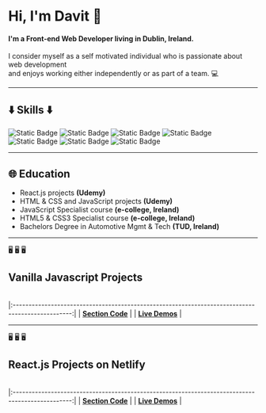 <h1>Hi, I'm Davit 👋</h1> 

<h4>I'm a Front-end Web Developer living in Dublin, Ireland.</h4>
<p>I consider myself as a self motivated individual who is passionate about web development <br> and 
enjoys working either independently or as part of a team. 💻</p>
<hr>

<h2>⬇️ Skills ⬇️</h2>

![Static Badge](https://img.shields.io/badge/Html-61DB?style=for-the-badge&logo=Html5&logoColor=black&color=green)
![Static Badge](https://img.shields.io/badge/Css-61DBFB?style=for-the-badge&logo=Css3&labelColor=darkgreen&color=darkgreen)
![Static Badge](https://img.shields.io/badge/Javascript-yellow?style=for-the-badge&logo=Javascript&labelColor=black&color=yellow)
![Static Badge](https://img.shields.io/badge/React-61DBFB?style=for-the-badge&logo=React&labelColor=black)
![Static Badge](https://img.shields.io/badge/tailwind-48557346?style=for-the-badge&logo=tailwindcss&labelColor=%23867979&color=%230080ff)
![Static Badge](https://img.shields.io/badge/Bootstrap-37464?style=for-the-badge&logo=Bootstrap&logoColor=white&color=purple)
![Static Badge](https://img.shields.io/badge/github-374545?style=for-the-badge&logo=github)



<hr>

 <h2> 🌐 Education</h2>

 <ul>
  <li>React.js projects <b>(Udemy)</b></li>
  <li>HTML & CSS and JavaScript projects <b>(Udemy)</b></li>
  <li>JavaScript Specialist course <b>(e-college, Ireland)</b></li>
  <li>HTML5 & CSS3 Specialist course <b>(e-college, Ireland)</b></li>
  <li>Bachelors Degree in Automotive Mgmt & Tech <b>(TUD, Ireland)</b></li>
 </ul>

 <hr>

 🖥️ 🖥️ 🖥️  <h2> Vanilla Javascript Projects </h2>   
|:------------------------------------------------------------------------------------------------:|
| [ **Section Code**](https://github.com/Davit2605/Davit2605.github.io) |
| [**Live Demos**](https://davit2605.github.io/)   |

<hr>


 🖥️ 🖥️ 🖥️  <h2> React.js Projects on Netlify </h2>   
|:------------------------------------------------------------------------------------------------:|
| [ **Section Code**](https://github.com/Davit2605/React-portfolio) |
| [**Live Demos**](https://app.netlify.com/teams/davit2605/sites?creator=me&visibility=public)   |




    


 







  










